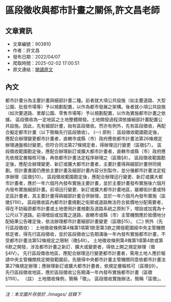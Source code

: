 # 區段徵收與都市計畫之關係,許文昌老師

## 文章資訊
- 文章編號：903810
- 作者：許文昌
- 發布日期：2022/04/07
- 爬取時間：2025-02-02 17:00:51
- 原文連結：[閱讀原文](https://real-estate.get.com.tw/Columns/detail.aspx?no=903810)

## 內文
都市計畫分為主要計畫與細部計畫二種。前者就大項公共設施（如主要道路、大型公園、批發市場等）予以規劃配置，以作為都市發展之架構。後者就小項公共設施（如次要道路、里鄰公園、零售市場等）予以規劃配置，以作為實施都市計畫之依據。
區段徵收為一定地區之土地整體開發。土地開發過程須依據細部計畫配置公共設施。因此，先有細部計畫，始有區段徵收。然亦有例外，先有區段徵收，再配合擬定都市計畫（以下簡稱先行區段徵收）。
(一)	原則：
區段徵收範圍勘定後，應配合辦理變更都市計畫者，直轄市或縣（市）政府應依都市計畫法第26條規定辦理通盤檢討變更。但符合同法第27條規定者，得辦理迅行變更（區徵§7）。
區段徵收範圍勘定後，應配合辦理新訂或擴大都市計畫者，直轄市或縣（市）政府應先依規定層報核可後，再依都市計畫法定程序辦理之（區徵§8）。
區段徵收範圍勘定後，應配合辦理變更、新訂或擴大都市計畫者，主要計畫得與細部計畫併同規劃。但計畫書圖仍應依主要計畫及細部計畫內容分別製作，並分循都市計畫法定程序辦理（區徵§10）。
區段徵收範圍勘定後，應配合辦理迅行變更、新訂或擴大都市計畫者，應於一年六個月內發布實施主要計畫，並於主要計畫發布實施後六個月內發布實施細部計畫。前項迅行變更、新訂或擴大都市計畫地區，屬鄉街計畫或特定區計畫者，其主要計畫得與細部計畫合併辦理，並於一年六個月內發布實施（區徵§11ⅠⅡ）。
區段徵收區內都市計畫規劃之街廓或道路無法符合抵價地分配需要者，得在不妨礙原都市計畫或土地使用計畫規劃及道路系統之原則下，增設或加寬為十公尺以下道路。前項增設或加寬之道路，直轄市或縣（市）主管機關應於抵價地分配結果公告確定後，依法辦理都市計畫細部計畫變更（區徵§15）。
(二)	例外（先行區段徵收）：
土地徵收條例第4條第1項第1款至第3款之開發範圍經中央主管機關核定者，得先行區段徵收，並於區段徵收公告期滿後一年內發布實施都市計畫，不受都市計畫法第52條規定之限制（徵§4Ⅱ）。
土地徵收條例第4條第1項第4款或第6款之開發，涉及都市計畫之新訂、擴大或變更者，得依上開之規定辦理（徵§4Ⅳ）。
先行區段徵收地區，應配合辦理迅行變更都市計畫者，需用土地人應於報請中央主管機關核定開發範圍前，先徵得中央都市計畫主管機關同意依都市計畫法第27條規定辦理；應辦理新訂或擴大都市計畫者，依規定層報核可（區徵§9）。
先行區段徵收地區，應於區段徵收公告期滿一年內發布實施都市計畫（區徵§11Ⅲ）。
〈註〉
土地徵收條例，簡稱「徵」。
區段徵收實施辦法，簡稱「區徵」。

---
*注：本文圖片存放於 ./images/ 目錄下*
